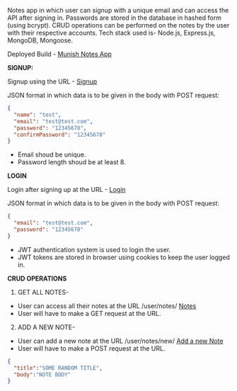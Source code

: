 Notes app in which user can signup with a unique email and can access the API after signing in. Passwords are stored in the database in hashed form (using bcrypt). CRUD operations can be performed on the notes by the user with their respective accounts. Tech stack used is- Node.js, Express.js, MongoDB, Mongoose.

Deployed Build - [Munish Notes App](https://munish-notes-app.onrender.com)


**SIGNUP:**

Signup using the URL - [Signup](https://munish-notes-app.onrender.com/auth/signup/)

JSON format in which data is to be given in the body with POST request:
```json
{
  "name": "test",
  "email": "test@test.com",
  "password": "12345678",
  "confirmPassword": "12345678"
}
```
- Email shoud be unique.
- Password length shoud be at least 8.

  
**LOGIN**

Login after signing up at the URL - [Login](https://munish-notes-app.onrender.com/auth/login)

JSON format in which data is to be given in the body with POST request:
```json
{
  "email": "test@test.com",
  "password": "12345678"
}
```
- JWT authentication system is used to login the user.
- JWT tokens are stored in browser using cookies to keep the user logged in.


**CRUD OPERATIONS**
   1. GET ALL NOTES-
   - User can access all their notes at the URL /user/notes/ [Notes](https://munish-notes-app.onrender.com/user/notes)
   - User will have to make a GET request at the URL.

   2. ADD A NEW NOTE-
   - User can add a new note at the URL /user/notes/new/ [Add a new Note](https://munish-notes-app.onrender.com/user/notes/new)
   - User will have to make a POST request at the URL.
   ```json
   {
     "title":"SOME RANDOM TITLE",
     "body":"NOTE BODY"
   }
   ```
